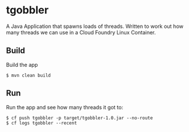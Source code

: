 tgobbler
========

A Java Application that spawns loads of threads. Written to work out how many threads we can use in a Cloud Foundry Linux Container.


Build
-----

Build the app

    $ mvn clean build
    
    
Run
---

Run the app and see how many threads it got to:

    $ cf push tgobbler -p target/tgobbler-1.0.jar --no-route
    $ cf logs tgobbler --recent
    
    